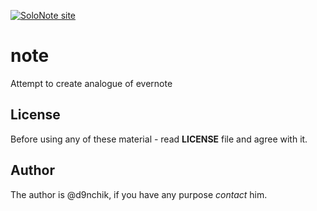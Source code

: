[![SoloNote site](https://i.ibb.co/qnn9j29/Screenshot-2020-09-14-My-Note-1.png)](https://d9nchik.github.io/note)
# note
Attempt to create analogue of evernote
## License
Before using any of these material - read __LICENSE__ file and agree with it.
## Author
The author is @d9nchik, if you have any purpose _contact_ him.
